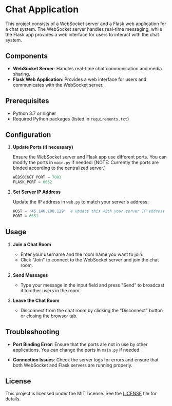 # Chat Application

This project consists of a WebSocket server and a Flask web application for a chat system. The WebSocket server handles real-time messaging, while the Flask app provides a web interface for users to interact with the chat system.

## Components

-   **WebSocket Server**: Handles real-time chat communication and media sharing.
-   **Flask Web Application**: Provides a web interface for users and communicates with the WebSocket server.

## Prerequisites

-   Python 3.7 or higher
-   Required Python packages (listed in `requirements.txt`)

## Configuration

1. **Update Ports (if necessary)**

    Ensure the WebSocket server and Flask app use different ports. You can modify the ports in `main.py` if needed:
    [NOTE: Currently the ports are binded according to the centralized server.]

    ```python
    WEBSOCKET_PORT = 7081
    FLASK_PORT = 6652
    ```

2. **Set Server IP Address**

    Update the IP address in `web.py` to match your server's address:

    ```python
    HOST = '45.140.188.129'  # Update this with your server IP address
    PORT = 6651
    ```

## Usage

1. **Join a Chat Room**

    - Enter your username and the room name you want to join.
    - Click "Join" to connect to the WebSocket server and join the chat room.

2. **Send Messages**

    - Type your message in the input field and press "Send" to broadcast it to other users in the room.

3. **Leave the Chat Room**

    - Disconnect from the chat room by clicking the "Disconnect" button or closing the browser tab.

## Troubleshooting

-   **Port Binding Error**: Ensure that the ports are not in use by other applications. You can change the ports in `main.py` if needed.

-   **Connection Issues**: Check the server logs for errors and ensure that both WebSocket and Flask servers are running properly.

## License

This project is licensed under the MIT License. See the [LICENSE](LICENSE) file for details.
